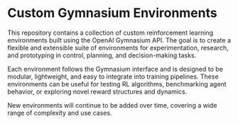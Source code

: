 # Custom Gymnasium Environments

This repository contains a collection of custom reinforcement learning environments built using the OpenAI Gymnasium API. The goal is to create a flexible and extensible suite of environments for experimentation, research, and prototyping in control, planning, and decision-making tasks.

Each environment follows the Gymnasium interface and is designed to be modular, lightweight, and easy to integrate into training pipelines. These environments can be useful for testing RL algorithms, benchmarking agent behavior, or exploring novel reward structures and dynamics.

New environments will continue to be added over time, covering a wide range of complexity and use cases.
